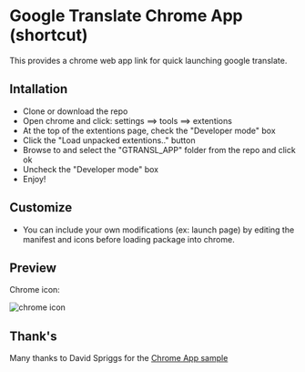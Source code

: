 # Google Translate Chrome App (shortcut)

This provides a chrome web app link for quick launching google translate.

## Intallation

* Clone or download the repo
* Open chrome and click: settings ==> tools ==> extentions
* At the top of the extentions page, check the "Developer mode" box
* Click the "Load unpacked extentions.." button
* Browse to and select the "GTRANSL_APP" folder from the repo and click ok
* Uncheck the "Developer mode" box
* Enjoy!

## Customize
* You can include your own modifications (ex: launch page) by editing the manifest and icons before loading package into chrome.

## Preview
Chrome icon:

![chrome icon](https://raw.github.com/tsamaya/ChromeGoogleTranslate/master/GTRANSL_APP/icon128.png)

## Thank's
Many thanks to David Spriggs for the [Chrome App sample](https://github.com/DavidSpriggs/ChromeWebAppJSAPI/)